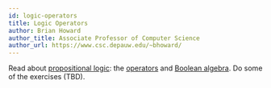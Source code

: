 ```yaml
---
id: logic-operators
title: Logic Operators
author: Brian Howard
author_title: Associate Professor of Computer Science
author_url: https://www.csc.depauw.edu/~bhoward/
---
```


Read about [propositional logic](../docs/logic/intro): the [operators](../docs/logic/props) and [Boolean algebra](../docs/logic/boolean). Do some of the exercises (TBD).
<!--truncate-->
